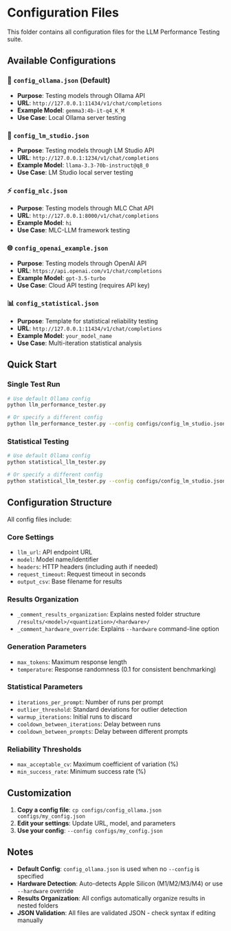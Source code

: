 # Configuration Files

This folder contains all configuration files for the LLM Performance Testing suite.

## Available Configurations

### 🦙 `config_ollama.json` (Default)
- **Purpose**: Testing models through Ollama API
- **URL**: `http://127.0.0.1:11434/v1/chat/completions`
- **Example Model**: `gemma3:4b-it-q4_K_M`
- **Use Case**: Local Ollama server testing

### 🎯 `config_lm_studio.json`
- **Purpose**: Testing models through LM Studio API  
- **URL**: `http://127.0.0.1:1234/v1/chat/completions`
- **Example Model**: `llama-3.3-70b-instruct@q8_0`
- **Use Case**: LM Studio local server testing

### ⚡ `config_mlc.json`
- **Purpose**: Testing models through MLC Chat API
- **URL**: `http://127.0.0.1:8000/v1/chat/completions`
- **Example Model**: `hi`
- **Use Case**: MLC-LLM framework testing

### 🌐 `config_openai_example.json`
- **Purpose**: Testing models through OpenAI API
- **URL**: `https://api.openai.com/v1/chat/completions`
- **Example Model**: `gpt-3.5-turbo`
- **Use Case**: Cloud API testing (requires API key)

### 📊 `config_statistical.json`
- **Purpose**: Template for statistical reliability testing
- **URL**: `http://127.0.0.1:11434/v1/chat/completions`
- **Example Model**: `your_model_name`
- **Use Case**: Multi-iteration statistical analysis

## Quick Start

### Single Test Run
```bash
# Use default Ollama config
python llm_performance_tester.py

# Or specify a different config
python llm_performance_tester.py --config configs/config_lm_studio.json
```

### Statistical Testing
```bash
# Use default Ollama config
python statistical_llm_tester.py

# Or specify a different config  
python statistical_llm_tester.py --config configs/config_lm_studio.json
```

## Configuration Structure

All config files include:

### Core Settings
- `llm_url`: API endpoint URL
- `model`: Model name/identifier
- `headers`: HTTP headers (including auth if needed)
- `request_timeout`: Request timeout in seconds
- `output_csv`: Base filename for results

### Results Organization
- `_comment_results_organization`: Explains nested folder structure `/results/<model>/<quantization>/<hardware>/`
- `_comment_hardware_override`: Explains `--hardware` command-line option

### Generation Parameters
- `max_tokens`: Maximum response length
- `temperature`: Response randomness (0.1 for consistent benchmarking)

### Statistical Parameters
- `iterations_per_prompt`: Number of runs per prompt
- `outlier_threshold`: Standard deviations for outlier detection
- `warmup_iterations`: Initial runs to discard
- `cooldown_between_iterations`: Delay between runs
- `cooldown_between_prompts`: Delay between different prompts

### Reliability Thresholds
- `max_acceptable_cv`: Maximum coefficient of variation (%)
- `min_success_rate`: Minimum success rate (%)

## Customization

1. **Copy a config file**: `cp configs/config_ollama.json configs/my_config.json`
2. **Edit your settings**: Update URL, model, and parameters
3. **Use your config**: `--config configs/my_config.json`

## Notes

- **Default Config**: `config_ollama.json` is used when no `--config` is specified
- **Hardware Detection**: Auto-detects Apple Silicon (M1/M2/M3/M4) or use `--hardware` override
- **Results Organization**: All configs automatically organize results in nested folders
- **JSON Validation**: All files are validated JSON - check syntax if editing manually
